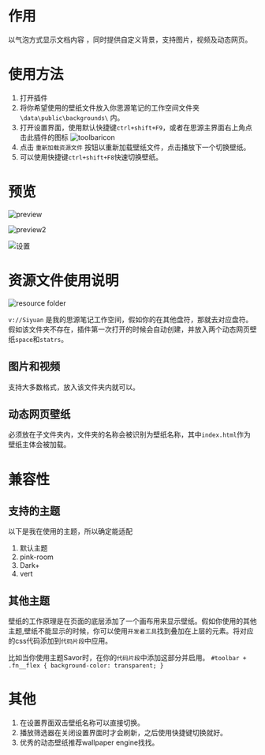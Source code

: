 # 作用

以气泡方式显示文档内容 ，同时提供自定义背景，支持图片，视频及动态网页。

# 使用方法

1. 打开插件
2. 将你希望使用的壁纸文件放入你思源笔记的工作空间文件夹 `\data\public\backgrounds\` 内。
3. 打开设置界面，使用默认快捷键`ctrl+shift+F9`，或者在思源主界面右上角点击此插件的图标 ![toolbaricon](https://github.com/user-attachments/assets/2f74322e-abe5-4f21-b6df-cede7334c489)
4. 点击 `重新加载资源文件` 按钮以重新加载壁纸文件，点击播放下一个切换壁纸。
5. 可以使用快捷键`ctrl+shift+F8`快速切换壁纸。

# 预览

![preview](https://github.com/user-attachments/assets/c2b8598a-2b15-49fc-a19d-f3d24aabbe49)

![preview2](https://github.com/user-attachments/assets/617188b4-7dc0-4c20-9fb4-3b83df16b32e)

![设置](https://github.com/user-attachments/assets/605a2921-bae7-4038-9bce-56763e830892)

# 资源文件使用说明

![resource folder](https://github.com/user-attachments/assets/63217ac3-561b-43fb-a342-b0d765fe733f)

`v://Siyuan` 是我的思源笔记工作空间，假如你的在其他盘符，那就去对应盘符。假如该文件夹不存在，插件第一次打开的时候会自动创建，并放入两个动态网页壁纸`space`和`statrs`。

## 图片和视频

支持大多数格式，放入该文件夹内就可以。

## 动态网页壁纸

必须放在子文件夹内，文件夹的名称会被识别为壁纸名称，其中`index.html`作为壁纸主体会被加载。

# 兼容性

## 支持的主题

以下是我在使用的主题，所以确定能适配

1. 默认主题
2. pink-room
3. Dark+
4. vert

## 其他主题

壁纸的工作原理是在页面的底层添加了一个画布用来显示壁纸。假如你使用的其他主题,壁纸不能显示的时候，你可以使用`开发者工具`找到叠加在上层的元素。将对应的css代码添加到`代码片段`中应用。

比如当你使用主题Savor时，在你的`代码片段`中添加这部分并启用。
`
#toolbar + .fn__flex {
    background-color: transparent;
}
`

# 其他

1. 在设置界面双击壁纸名称可以直接切换。
2. 播放筛选器在关闭设置界面时才会刷新，之后使用快捷键切换就好。
3. 优秀的动态壁纸推荐wallpaper engine找找。